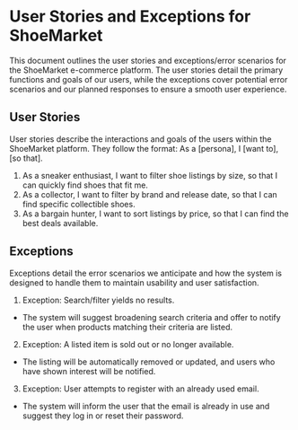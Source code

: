 # User Stories and Exceptions for ShoeMarket

This document outlines the user stories and exceptions/error scenarios for the ShoeMarket e-commerce platform. The user stories detail the primary functions and goals of our users, while the exceptions cover potential error scenarios and our planned responses to ensure a smooth user experience.

## User Stories

User stories describe the interactions and goals of the users within the ShoeMarket platform. They follow the format: As a [persona], I [want to], [so that].

1. As a sneaker enthusiast, I want to filter shoe listings by size, so that I can quickly find shoes that fit me.
2. As a collector, I want to filter by brand and release date, so that I can find specific collectible shoes.
3. As a bargain hunter, I want to sort listings by price, so that I can find the best deals available.

## Exceptions

Exceptions detail the error scenarios we anticipate and how the system is designed to handle them to maintain usability and user satisfaction.

1. Exception: Search/filter yields no results.
 - The system will suggest broadening search criteria and offer to notify the user when products matching their criteria are listed.
2. Exception: A listed item is sold out or no longer available.
 - The listing will be automatically removed or updated, and users who have shown interest will be notified.
3. Exception: User attempts to register with an already used email.
 - The system will inform the user that the email is already in use and suggest they log in or reset their password.